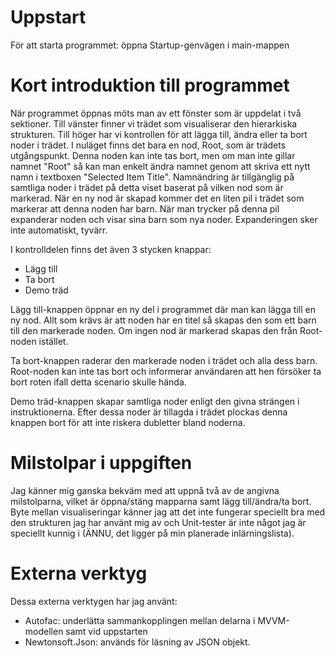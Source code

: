 # Uppstart
För att starta programmet: öppna Startup-genvägen i main-mappen

# Kort introduktion till programmet
När programmet öppnas möts man av ett fönster som är uppdelat i två sektioner. Till vänster finner vi trädet som visualiserar den hierarkiska strukturen. Till höger har vi kontrollen för att lägga till, ändra eller ta bort noder i trädet. I nuläget finns det bara en nod, Root, som är trädets utgångspunkt. Denna noden kan inte tas bort, men om man inte gillar namnet "Root" så kan man enkelt ändra namnet genom att skriva ett nytt namn i textboxen "Selected Item Title". Namnändring är tillgänglig på samtliga noder i trädet på detta viset baserat på vilken nod som är markerad. När en ny nod är skapad kommer det en liten pil i trädet som markerar att denna noden har barn. När man trycker på denna pil expanderar noden och visar sina barn som nya noder. Expanderingen sker inte automatiskt, tyvärr.

I kontrolldelen finns det även 3 stycken knappar:
* Lägg till
* Ta bort
* Demo träd

Lägg till-knappen öppnar en ny del i programmet där man kan lägga till en ny nod. Allt som krävs är att noden har en titel så skapas den som ett barn till den markerade noden. Om ingen nod är markerad skapas den från Root-noden istället.

Ta bort-knappen raderar den markerade noden i trädet och alla dess barn. Root-noden kan inte tas bort och informerar användaren att hen försöker ta bort roten ifall detta scenario skulle hända.

Demo träd-knappen skapar samtliga noder enligt den givna strängen i instruktionerna. Efter dessa noder är tillagda i trädet plockas denna knappen bort för att inte riskera dubletter bland noderna.

# Milstolpar i uppgiften
Jag känner mig ganska bekväm med att uppnå två av de angivna milstolparna, vilket är öppna/stäng mapparna samt lägg till/ändra/ta bort. Byte mellan visualiseringar känner jag att det inte fungerar speciellt bra med den strukturen jag har använt mig av och Unit-tester är inte något jag är speciellt kunnig i (ÄNNU, det ligger på min planerade inlärningslista).

# Externa verktyg
Dessa externa verktygen har jag använt:
* Autofac: underlätta sammankopplingen mellan delarna i MVVM-modellen samt vid uppstarten
* Newtonsoft.Json: används för läsning av JSON objekt.
